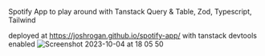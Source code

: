 Spotify App to play around with Tanstack Query & Table, Zod, Typescript, Tailwind

deployed at https://joshrogan.github.io/spotify-app/ with tanstack devtools enabled
![Screenshot 2023-10-04 at 18 05 50](https://github.com/Joshrogan/spotify-app/assets/32137354/56e34ff9-906a-4a15-963c-4c2ea3bccb3b)
